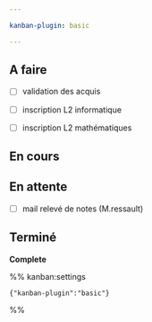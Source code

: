 ```yaml
---

kanban-plugin: basic

---
```


## A faire

- [ ] validation des acquis
- [ ] inscription L2 informatique
- [ ] inscription L2 mathématiques


## En cours



## En attente

- [ ] mail relevé de notes (M.ressault)


## Terminé

**Complete**




%% kanban:settings
```
{"kanban-plugin":"basic"}
```
%%